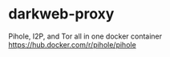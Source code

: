 # darkweb-proxy
Pihole, I2P, and Tor all in one docker container
https://hub.docker.com/r/pihole/pihole
